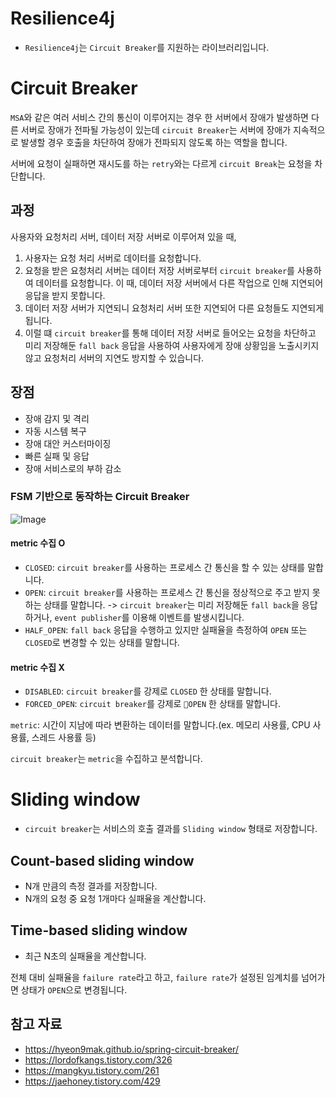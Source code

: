 # Resilience4j
- `Resilience4j`는 `Circuit Breaker`를 지원하는 라이브러리입니다.
# Circuit Breaker
`MSA`와 같은 여러 서비스 간의 통신이 이루어지는 경우 한 서버에서 장애가 발생하면 다른 서버로 장애가 전파될 가능성이 있는데 `circuit Breaker`는 서버에 장애가 지속적으로 발생할 경우 호출을 차단하여 장애가 전파되지 않도록 하는 역할을 합니다.

서버에 요청이 실패하면 재시도를 하는 `retry`와는 다르게 `circuit Break`는 요청을 차단합니다.

## 과정
사용자와 요청처리 서버, 데이터 저장 서버로 이루어져 있을 때,

1. 사용자는 요청 처리 서버로 데이터를 요청합니다.
2. 요청을 받은 요청처리 서버는 데이터 저장 서버로부터 `circuit breaker`를 사용하여 데이터를 요청합니다. 이 때, 데이터 저장 서버에서 다른 작업으로 인해 지연되어 응답을 받지 못합니다.
3. 데이터 저장 서버가 지연되니 요청처리 서버 또한 지연되어 다른 요청들도 지연되게 됩니다.
4. 이럴 떄 `circuit breaker`를 통해 데이터 저장 서버로 들어오는 요청을 차단하고 미리 저장해둔 `fall back` 응답을 사용하여 사용자에게 장애 상황임을 노출시키지 않고 요청처리 서버의 지연도 방지할 수 있습니다.
## 장점
- 장애 감지 및 격리
- 자동 시스템 복구
- 장애 대안 커스터마이징
- 빠른 실패 및 응답
- 장애 서비스로의 부하 감소
### FSM 기반으로 동작하는 Circuit Breaker
![Image](https://github.com/user-attachments/assets/0b1f1a14-d5ad-41f1-b64c-3b90f6b2ba03)
#### metric 수집 O
 - `CLOSED`: `circuit breaker`를 사용하는 프로세스 간 통신을 할 수 있는 상태를 말합니다.
 - `OPEN`: `circuit breaker`를 사용하는 프로세스 간 통신을 정상적으로 주고 받지 못하는 상태를 말합니다. -> `circuit breaker`는 미리 저장해둔 `fall back`을 응답하거나, `event publisher`를 이용해 이벤트를 발생시킵니다.
 - `HALF_OPEN`: `fall back` 응답을 수행하고 있지만 실패율을 측정하여 `OPEN` 또는 `CLOSED`로 변경할 수 있는 상태를 말합니다.
#### metric 수집 X
 - `DISABLED`: `circuit breaker`를 강제로 `CLOSED` 한 상태를 말합니다.
 - `FORCED_OPEN`: `circuit breaker`를 강제로 `OPEN` 한 상태를 말합니다.

`metric`: 시간이 지남에 따라 변환하는 데이터를 말합니다.(ex. 메모리 사용률, CPU 사용률, 스레드 사용률 등)

`circuit breaker`는 `metric`을 수집하고 분석합니다.
# Sliding window
- `circuit breaker`는 서비스의 호출 결과를 `Sliding window` 형태로 저장합니다.
## Count-based sliding window
- N개 만큼의 측정 결과를 저장합니다.
- N개의 요청 중 요청 1개마다 실패율을 계산합니다.
## Time-based sliding window
- 최근 N초의 실패율을 계산합니다.

전체 대비 실패율을 `failure rate`라고 하고, `failure rate`가 설정된 임계치를 넘어가면 상태가 `OPEN`으로 변경됩니다.
## 참고 자료
- https://hyeon9mak.github.io/spring-circuit-breaker/
- https://lordofkangs.tistory.com/326
- https://mangkyu.tistory.com/261
- https://jaehoney.tistory.com/429